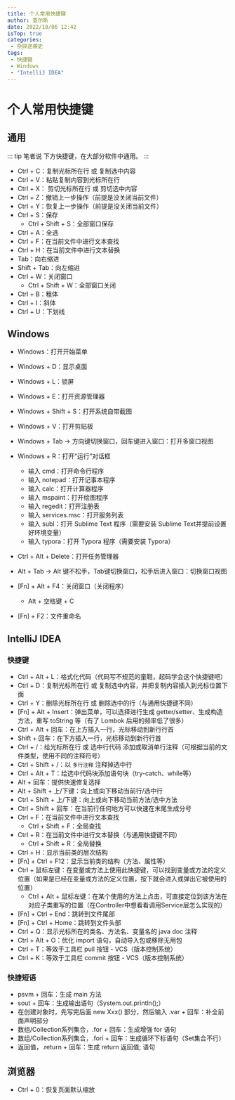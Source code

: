 ```yaml
---
title: 个人常用快捷键
author: 查尔斯
date: 2022/10/06 12:42
isTop: true
categories:
 - 杂碎逆袭史
tags:
 - 快捷键
 - Windows
 - "IntelliJ IDEA"
---
```


# 个人常用快捷键 <Badge text="持续更新" type="warning" />

## 通用

::: tip 笔者说
下方快捷键，在大部分软件中通用。
:::

- Ctrl + C：复制光标所在行 或 复制选中内容
- Ctrl + V：粘贴复制内容到光标所在行
- Ctrl + X： 剪切光标所在行 或 剪切选中内容
- Ctrl + Z：撤销上一步操作（前提是没关闭当前文件）
- Ctrl + Y：恢复上一步操作（前提是没关闭当前文件）
- Ctrl + S：保存
  - Ctrl + Shift + S：全部窗口保存
- Ctrl + A：全选
- Ctrl + F：在当前文件中进行文本查找
- Ctrl + H：在当前文件中进行文本替换
- Tab：向右缩进
- Shift + Tab：向左缩进
- Ctrl + W：关闭窗口
  - Ctrl + Shift + W：全部窗口关闭
- Ctrl + B：粗体
- Ctrl + I：斜体
- Ctrl + U：下划线

## Windows

- Windows：打开开始菜单
- Windows + D：显示桌面
- Windows + L：锁屏
- Windows + E：打开资源管理器
- Windows + Shift + S：打开系统自带截图
- Windows + V：打开剪贴板
- Windows + Tab -> 方向键切换窗口，回车键进入窗口：打开多窗口视图
- Windows + R：打开“运行”对话框
  - 输入 cmd：打开命令行程序
  - 输入 notepad：打开记事本程序
  - 输入 calc：打开计算器程序
  - 输入 mspaint：打开绘图程序
  - 输入 regedit：打开注册表
  - 输入 services.msc：打开服务列表
  - 输入 subl：打开 Sublime Text 程序（需要安装 Sublime Text并提前设置好环境变量）
  - 输入 typora：打开 Typora 程序（需要安装 Typora）
  
- Ctrl + Alt + Delete：打开任务管理器

- Alt + Tab -> Alt 键不松手，Tab键切换窗口，松手后进入窗口：切换窗口视图
- [Fn] + Alt + F4：关闭窗口（关闭程序）
  - Alt + 空格键 + C
- [Fn] + F2：文件重命名

## IntelliJ IDEA

### 快捷键

- Ctrl + Alt + L：格式化代码（代码写不规范的童鞋，起码学会这个快捷键吧）
- Ctrl + D：复制光标所在行 或 复制选中内容，并把复制内容插入到光标位置下面
- Ctrl + Y：删除光标所在行 或 删除选中的行（与通用快捷键不同）
- [Fn] + Alt + Insert：弹出菜单，可以选择进行生成 getter/setter、生成构造方法，重写 toString 等（有了 Lombok 后用的频率低了很多）
- Ctrl + Alt + 回车：在上方插入一行，光标移动到新行行首
- Shift + 回车：在下方插入一行，光标移动到新行行首
- Ctrl + /：给光标所在行 或 选中行代码 添加或取消单行注释（可根据当前的文件类型，使用不同的注释符号）
- Ctrl + Shift + /：以 `多行注释` 注释掉选中行
- Ctrl + Alt + T：给选中代码块添加语句块（try-catch、while等）
- Alt + 回车：提供快速修复选择
- Alt + Shift + 上/下键：向上或向下移动当前行/选中行
- Ctrl + Shift + 上/下键：向上或向下移动当前方法/选中方法
- Ctrl + Shift + 回车：在当前行任何地方可以快速在末尾生成分号
- Ctrl + F：在当前文件中进行文本查找
  - Ctrl + Shift + F：全局查找
- Ctrl + R：在当前文件中进行文本替换（与通用快捷键不同）
  - Ctrl + Shift + R：全局替换
- Ctrl + H：显示当前类的层次结构
-  [Fn] + Ctrl + F12：显示当前类的结构（方法、属性等）
- Ctrl + 鼠标左键：在变量或方法上使用此快捷键，可以找到变量或方法的定义位置（如果是已经在变量或方法的定义位置，按下就会进入或弹出它被使用的位置）
  - Ctrl + Alt + 鼠标左键：在某个使用的方法上点击，可直接定位到该方法在对应子类重写的位置（在Controller中想看看调用Service层怎么实现的）
- [Fn] + Ctrl + End：跳转到文件尾部
- [Fn] + Ctrl + Home：跳转到文件头部
- Ctrl + Q：显示光标所在的类名、方法名、变量名的 java doc 注释
- Ctrl + Alt + O：优化 import 语句，自动导入包或移除无用包
- Ctrl + T：等效于工具栏 pull 按钮 - VCS（版本控制系统）
- Ctrl + K：等效于工具栏 commit 按钮 - VCS（版本控制系统）

### 快捷短语

- psvm + 回车：生成 main 方法
- sout + 回车：生成输出语句（System.out.println();）
- 在创建对象时，先写完后面 new Xxx() 部分，然后输入 .var + 回车：补全前面声明部分
- 数组/Collection系列集合，.for + 回车：生成增强 for 语句
- 数组/Collection系列集合，.fori + 回车：生成循环下标语句（Set集合不行）
- 返回值，.return + 回车：生成 return 返回值; 语句

## 浏览器

- Ctrl + 0：恢复页面默认缩放